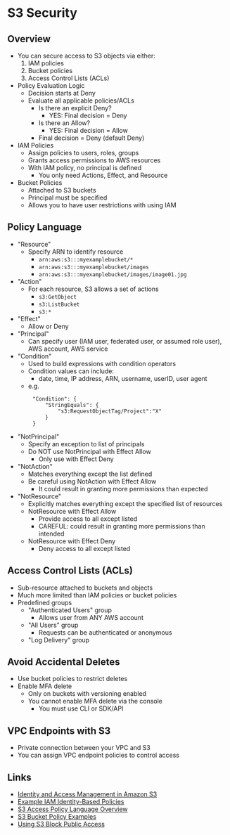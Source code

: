 # S3 Security

## Overview

* You can secure access to S3 objects via either:
	1. IAM policies
	2. Bucket policies
	3. Access Control Lists (ACLs)
* Policy Evaluation Logic
	- Decision starts at Deny
	- Evaluate all applicable policies/ACLs
		- Is there an explicit Deny?
			- YES: Final decision = Deny
		- Is there an Allow?
			- YES: Final decision = Allow
		- Final decision = Deny (default Deny)
* IAM Policies
	- Assign policies to users, roles, groups
	- Grants access permissions to AWS resources
	- With IAM policy, no principal is defined
		- You only need Actions, Effect, and Resource
* Bucket Policies
	- Attached to S3 buckets
	- Principal must be specified
	- Allows you to have user restrictions with using IAM


## Policy Language

* "Resource"
	- Specify ARN to identify resource
		- `arn:aws:s3:::myexamplebucket/*`
		- `arn:aws:s3:::myexamplebucket/images`
		- `arn:aws:s3:::myexamplebucket/images/image01.jpg`
* "Action"
	- For each resource, S3 allows a set of actions
		- `s3:GetObject`
		- `s3:ListBucket`
		- `s3:*`
* "Effect"
	- Allow or Deny
* "Principal"
	- Can specify user (IAM user, federated user, or assumed role user), AWS account, AWS service
* "Condition"
	- Used to build expressions with condition operators
	- Condition values can include:
		- date, time, IP address, ARN, username, userID, user agent
	- e.g.
```	
		"Condition": {
			"StringEquals": {
				"s3:RequestObjectTag/Project":"X" 
			}
		}
```		
* "NotPrincipal"
	- Specify an exception to list of principals
	- Do NOT use NotPrincipal with Effect Allow
		- Only use with Effect Deny
* "NotAction"
	- Matches everything except the list defined
	- Be careful using NotAction with Effect Allow
		- It could result in granting more permissions than expected
* "NotResource"
	- Explicitly matches everything except the specified list of resources
	- NotResource with Effect Allow
		- Provide access to all except listed
		- CAREFUL: could result in granting more permissions than intended
	- NotResource with Effect Deny
		- Deny access to all except listed


## Access Control Lists (ACLs)

* Sub-resource attached to buckets and objects
* Much more limited than IAM policies or bucket policies
* Predefined groups
	- "Authenticated Users" group
		- Allows user from ANY AWS account
	- "All Users" group
		- Requests can be authenticated or anonymous
	- "Log Delivery" group


## Avoid Accidental Deletes

* Use bucket policies to restrict deletes
* Enable MFA delete
	- Only on buckets with versioning enabled
	- You cannot enable MFA delete via the console
		- You must use CLI or SDK/API


## VPC Endpoints with S3

* Private connection between your VPC and S3
* You can assign VPC endpoint policies to control access


## Links

* [Identity and Access Management in Amazon S3](https://docs.aws.amazon.com/AmazonS3/latest/dev/s3-access-control.html)
* [Example IAM Identity-Based Policies](https://docs.aws.amazon.com/IAM/latest/UserGuide/access_policies_examples.html)
* [S3 Access Policy Language Overview](https://docs.aws.amazon.com/AmazonS3/latest/dev/access-policy-language-overview.html)
* [S3 Bucket Policy Examples](https://docs.aws.amazon.com/AmazonS3/latest/dev/example-bucket-policies.html)
* [Using S3 Block Public Access](https://docs.aws.amazon.com/AmazonS3/latest/dev/access-control-block-public-access.html)
